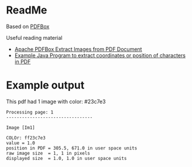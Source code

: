 # ReadMe

Based on [PDFBox](https://pdfbox.apache.org/)

Useful reading material

- [Apache PDFBox Extract Images from PDF Document](https://memorynotfound.com/apache-pdfbox-extract-images-pdf-document/)
- [Example Java Program to extract coordinates or position of characters in PDF](https://www.tutorialkart.com/pdfbox/how-to-extract-coordinates-or-position-of-characters-in-pdf/)


# Example output


This pdf had 1 image with color: #23c7e3

```
Processing page: 1
---------------------------------

Image [Im1]

COLOr: ff23c7e3
value = 1.0
position in PDF = 305.5, 671.0 in user space units
raw image size  = 1, 1 in pixels
displayed size  = 1.0, 1.0 in user space units
```